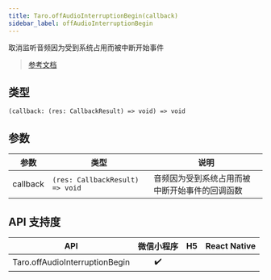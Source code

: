 ```yaml
---
title: Taro.offAudioInterruptionBegin(callback)
sidebar_label: offAudioInterruptionBegin
---
```


取消监听音频因为受到系统占用而被中断开始事件

> [参考文档](https://developers.weixin.qq.com/miniprogram/dev/api/base/app/app-event/wx.offAudioInterruptionBegin.html)

## 类型

```tsx
(callback: (res: CallbackResult) => void) => void
```

## 参数

<table>
  <thead>
    <tr>
      <th>参数</th>
      <th>类型</th>
      <th>说明</th>
    </tr>
  </thead>
  <tbody>
    <tr>
      <td>callback</td>
      <td><code>(res: CallbackResult) =&gt; void</code></td>
      <td>音频因为受到系统占用而被中断开始事件的回调函数</td>
    </tr>
  </tbody>
</table>

## API 支持度

| API | 微信小程序 | H5 | React Native |
| :---: | :---: | :---: | :---: |
| Taro.offAudioInterruptionBegin | ✔️ |  |  |
